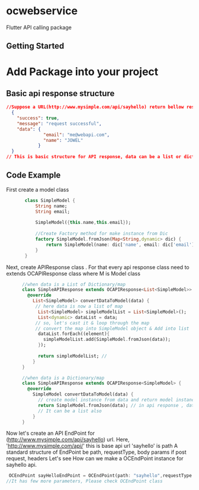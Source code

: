 # ocwebservice

 Flutter API calling package 
## Getting Started
# Add Package into your project

## Basic api response structure 
```json
//Suppose a URL(http://www.mysimple.com/api/sayhello) return bellow response.
  {
    "success": true,
    "message": "request successful",
    "data": {
              "email": "me@webapi.com",
              "name": "JOWEL"
            }
  }
// This is basic structure for API response, data can be a list or dictionary.   
```
## Code Example

First create a model class 
 ```dart
        class SimpleModel {
            String name;
            String email;
    
            SimpleModel({this.name,this.email});
    
            //Create Factory method for make instance from Dic
            factory SimpleModel.fromJson(Map<String,dynamic> dic) {
                return SimpleModel(name: dic['name', email: dic['email']]);
            }
        }
```
Next, create APIResponse class . For that every api response class need to extends OCAPIResponse<M> class where M is Model class 
```dart
      //when data is a List of Dictionary/map
      class SimpleAPIResponse extends OCAPIResponse<List<SimpleModel>> {
        @override
          List<SimpleModel> convertDataToModel(data) {
           // here data is now a list of map
            List<SimpleModel> simpleModelList = List<SimpleModel>();
            List<dynamic> dataList = data;
           // so, let's cast it & loop through the map 
           // convert the map into SimpleModel object & Add into list
            dataList.forEach((element){
              simpleModelList.add(SimpleModel.fromJson(data));
            });
           
            return simpleModelList; // 
          }
      }

      //when data is a Dictionary/map
      class SimpleAPIResponse extends OCAPIResponse<SimpleModel> {
        @override
          SimpleModel convertDataToModel(data) {
            // create model instance from data and return model instance
            return SimpleModel.fromJson(data); // in api response , data is Dictionary. 
            // It can be a list also 
          }
      } 
```  
Now let's create an API EndPoint for (http://www.mysimple.com/api/sayhello) url. Here,
'http://www.mysimple.com/api/' this is base api url 
'sayhello' is path
A standard structure of EndPoint be path, requestType, body params if post request, headers
Let's see How can we make a OCEndPoint instance for sayhello api.
```dart
 OCEndPoint sayHelloEndPoint = OCEndPoint(path: "sayhello",requestType: OCRequestType.POST,needAuth: false);
//It has few more parameters, Please check OCEndPoint class
``` 


